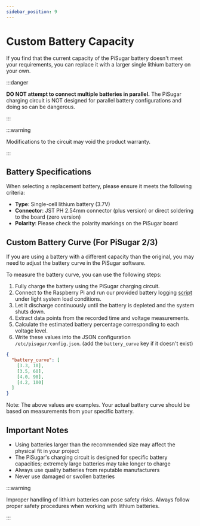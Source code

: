 ```yaml
---
sidebar_position: 9
---
```


# Custom Battery Capacity

If you find that the current capacity of the PiSugar battery doesn't meet your requirements, you can replace it with a larger single lithium battery on your own.

:::danger

**DO NOT attempt to connect multiple batteries in parallel.** The PiSugar charging circuit is NOT designed for parallel battery configurations and doing so can be dangerous.

:::

:::warning

Modifications to the circuit may void the product warranty.

:::

## Battery Specifications

When selecting a replacement battery, please ensure it meets the following criteria:

- **Type**: Single-cell lithium battery (3.7V)
- **Connector**: JST PH 2.54mm connector (plus version) or direct soldering to the board (zero version)
- **Polarity**: Please check the polarity markings on the PiSugar board

## Custom Battery Curve (For PiSugar 2/3)

If you are using a battery with a different capacity than the original, you may need to adjust the battery curve in the PiSugar software.

To measure the battery curve, you can use the following steps:

1. Fully charge the battery using the PiSugar charging circuit.
2. Connect to the Raspberry Pi and run our provided battery logging [script](https://github.com/PiSugar/pisugar-power-manager-rs/blob/master/scripts/record-level.sh) under light system load conditions.
3. Let it discharge continuously until the battery is depleted and the system shuts down.
4. Extract data points from the recorded time and voltage measurements.
5. Calculate the estimated battery percentage corresponding to each voltage level.
6. Write these values into the JSON configuration `/etc/pisugar/config.json`. (add the `battery_curve` key if it doesn't exist)

```json
{
  "battery_curve": [
    [3.3, 10], 
    [3.5, 60], 
    [4.0, 90],
    [4.2, 100]
  ]
}
```

Note: The above values are examples. Your actual battery curve should be based on measurements from your specific battery.

## Important Notes

- Using batteries larger than the recommended size may affect the physical fit in your project
- The PiSugar's charging circuit is designed for specific battery capacities; extremely large batteries may take longer to charge
- Always use quality batteries from reputable manufacturers
- Never use damaged or swollen batteries

:::warning

Improper handling of lithium batteries can pose safety risks. Always follow proper safety procedures when working with lithium batteries.

:::

